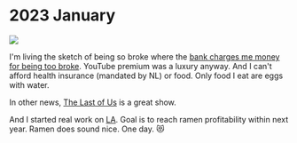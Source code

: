 # 2023 January

![](https://images.nikiv.dev/broke-2023.PNG)

I'm living the sketch of being so broke where the [bank charges me money for being too broke](https://www.youtube.com/watch?v=Y_-1l_SlA7c&t=262s). YouTube premium was a luxury anyway. And I can't afford health insurance (mandated by NL) or food. Only food I eat are eggs with water.

In other news, [The Last of Us](https://trakt.tv/shows/the-last-of-us) is a great show.

And I started real work on [LA](https://github.com/learn-anything/learn-anything). Goal is to reach ramen profitability within next year. Ramen does sound nice. One day. 😻
